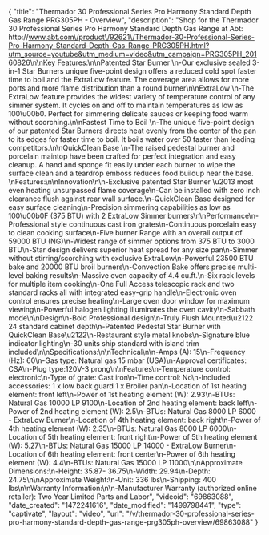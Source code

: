 {
    "title": "Thermador 30 Professional Series Pro Harmony Standard Depth Gas Range PRG305PH - Overview",
    "description": "Shop for the Thermador 30 Professional Series Pro Harmony Standard Depth Gas Range at Abt: http:\/\/www.abt.com\/product\/92621\/Thermador-30-Professional-Series-Pro-Harmony-Standard-Depth-Gas-Range-PRG305PH.html?utm_source=youtube&utm_medium=video&utm_campaign=PRG305PH_20160826\n\nKey Features:\n\nPatented Star Burner \n-Our exclusive sealed 3-in-1 Star Burners unique five-point design offers a reduced cold spot faster time to boil and the ExtraLow feature. The coverage area allows for more ports and more flame distribution than a round burner\n\nExtraLow \n-The ExtraLow feature provides the widest variety of temperature control of any simmer system. It cycles on and off to maintain temperatures as low as 100\u00b0. Perfect for simmering delicate sauces or keeping food warm without scorching.\n\nFastest Time to Boil \n-The unique five-point design of our patented Star Burners directs heat evenly from the center of the pan to its edges for faster time to boil. It boils water over 50 faster than leading competitors.\n\nQuickClean Base \n-The raised pedestal burner and porcelain maintop have been crafted for perfect integration and easy cleanup. A hand and sponge fit easily under each burner to wipe the surface clean and a teardrop emboss reduces food buildup near the base. \nFeatures:\n\nInnovation\n\n-Exclusive patented Star Burner \u2013 most even heating unsurpassed flame coverage\n-Can be installed with zero inch clearance flush against rear wall surface.\n-QuickClean Base designed for easy surface cleaning\n-Precision simmering capabilities as low as 100\u00b0F (375 BTU) with 2 ExtraLow Simmer burners\n\nPerformance\n-Professional style continuous cast iron grates\n-Continuous porcelain easy to clean cooking surface\n-Five burner Range with an overall output of 59000 BTU (NG)\n-Widest range of simmer options from 375 BTU to 3000 BTU\n-Star design delivers superior heat spread for any size pan\n-Simmer without stirring\/scorching with exclusive ExtraLow\n-Powerful 23500 BTU bake and 20000 BTU broil burners\n-Convection Bake offers precise multi-level baking results\n-Massive oven capacity of 4.4 cu.ft.\n-Six rack levels for multiple item cooking\n-One Full Access telescopic rack and two standard racks all with integrated easy-grip handle\n-Electronic oven control ensures precise heating\n-Large oven door window for maximum viewing\n-Powerful halogen lighting illuminates the oven cavity\n-Sabbath mode\n\nDesign\n-Bold Professional design\n-Truly Flush Mounted\u2122 24 standard cabinet depth\n-Patented Pedestal Star Burner with QuickClean Base\u2122\n-Restaurant style metal knobs\n-Signature blue indicator lighting\n-30 units ship standard with island trim included\n\nSpecifications:\n\nTechnical\n\n-Amps (A): 15\n-Frequency (Hz): 60\n-Gas type: Natural gas 15 mbar (USA)\n-Approval certificates: CSA\n-Plug type:120V-3 prong\n\nFeatures\n-Temperature control: electronic\n-Type of grate: Cast iron\n-Time control: No\n-Included accessories: 1 x low back guard 1 x Broiler pan\n-Location of 1st heating element: front left\n-Power of 1st heating element (W): 2.93\n-BTUs: Natural Gas 10000 LP 9100\n-Location of 2nd heating element: back left\n-Power of 2nd heating element (W): 2.5\n-BTUs: Natural Gas 8000 LP 6000 - ExtraLow Burner\n-Location of 4th heating element: back right\n-Power of 4th heating element (W): 2.35\n-BTUs: Natural Gas 8000 LP 6000\n-Location of 5th heating element: front right\n-Power of 5th heating element (W): 5.27\n-BTUs: Natural Gas 15000  LP 14000 - ExtraLow Burner\n-Location of 6th heating element: front center\n-Power of 6th heating element (W): 4.4\n-BTUs: Natural Gas 15000 LP 11000\n\nApproximate Dimensions:\n-Height: 35.87- 36.75\n-Width: 29.94\n-Depth: 24.75\n\nApproximate Weight:\n-Unit: 336 lbs\n-Shipping: 400 lbs\n\nWarranty Information:\n\n-Manufacturer Warranty (authorized online retailer): Two Year Limited Parts and Labor",
    "videoid": "69863088",
    "date_created": "1472241616",
    "date_modified": "1499798441",
    "type": "captivate",
    "layout": "video",
    "url": "\/v\/thermador-30-professional-series-pro-harmony-standard-depth-gas-range-prg305ph-overview\/69863088"
}
